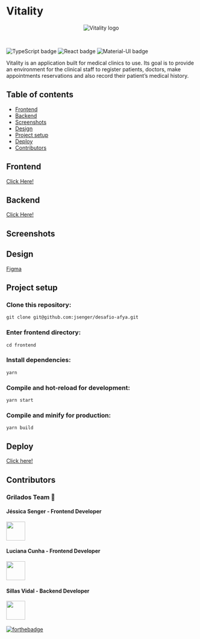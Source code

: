 # Vitality 

<div align="center">
  
![Vitality logo](https://github.com/jsenger/desafio-afya/blob/frontend/frontend/public/img/vit_logo.svg)
  
</div>

<br />

![TypeScript badge](https://img.shields.io/badge/TypeScript-007ACC?style=for-the-badge&logo=typescript&logoColor=white)
![React badge](https://img.shields.io/badge/React-20232A?style=for-the-badge&logo=react&logoColor=61DAFB)
![Material-UI badge](https://img.shields.io/badge/Material--UI-0081CB?style=for-the-badge&logo=material-ui&logoColor=white)

Vitality is an application built for medical clinics to use. Its goal is to provide an environment for the clinical staff to register patients, doctors, make appointments reservations and also record their patient’s medical history.

## Table of contents
- [Frontend](#frontend)
- [Backend](#backend)
- [Screenshots](#screenshots)
- [Design](#design)
- [Project setup](#project-setup)
- [Deploy](#deploy)
- [Contributors](#contributors)

## Frontend
[Click Here!](https://github.com/jsenger/desafio-afya/tree/main/frontend)

## Backend
 [Click Here!](https://github.com/jsenger/desafio-afya/tree/backend/backend)

## Screenshots


## Design
[Figma](https://www.figma.com/file/zEnS4T3pJ8Ctmxe6KlbDQl/Grilados-team-library?node-id=0%3A1)

## Project setup

### Clone this repository:

```
git clone git@github.com:jsenger/desafio-afya.git
```

### Enter frontend directory:

```
cd frontend
```

### Install dependencies:

```
yarn
```

### Compile and hot-reload for development:

```
yarn start
```

### Compile and minify for production:

```
yarn build
```

## Deploy
[Click here!](https://vitality-theta.vercel.app/)

## Contributors
### Grilados Team :cricket:

#### Jéssica Senger - Frontend Developer
<a href="https://github.com/jsenger"><img src="https://avatars.githubusercontent.com/u/34224710?v=4" width="50" height="50" alt=""/></a>
#### Luciana Cunha - Frontend Developer
<a href="https://github.com/luc0liv"><img src="https://avatars.githubusercontent.com/u/71158905?v=4" width="50" height="50" alt=""/></a>
#### Sillas Vidal - Backend Developer
<a href="https://github.com/sillasvidal"><img src="https://avatars.githubusercontent.com/u/38226117?v=4" width="50" height="50" alt=""/></a>
<br />
<br />
[![forthebadge](https://forthebadge.com/images/badges/built-with-love.svg)](https://forthebadge.com)

